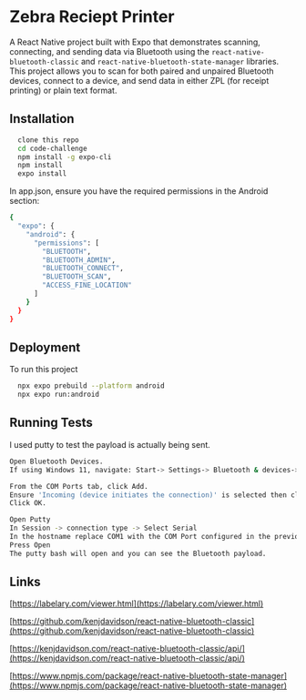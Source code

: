 
# Zebra Reciept Printer

A React Native project built with Expo that demonstrates scanning, connecting, and sending data via Bluetooth using the `react-native-bluetooth-classic` and `react-native-bluetooth-state-manager` libraries. This project allows you to scan for both paired and unpaired Bluetooth devices, connect to a device, and send data in either ZPL (for receipt printing) or plain text format.

## Installation

```bash
  clone this repo
  cd code-challenge
  npm install -g expo-cli
  npm install
  expo install
```

In app.json, ensure you have the required permissions in the Android section:

```bash
{
  "expo": {
    "android": {
      "permissions": [
        "BLUETOOTH",
        "BLUETOOTH_ADMIN",
        "BLUETOOTH_CONNECT",
        "BLUETOOTH_SCAN",
        "ACCESS_FINE_LOCATION"
      ]
    }
  }
}
```

## Deployment

To run this project

```bash
  npx expo prebuild --platform android
  npx expo run:android
```

## Running Tests

I used putty to test the payload is actually being sent.

```bash
Open Bluetooth Devices.
If using Windows 11, navigate: Start-> Settings-> Bluetooth & devices-> Devices-> More Bluetooth settings.

From the COM Ports tab, click Add.
Ensure 'Incoming (device initiates the connection)' is selected then click OK.
Click OK.
```

```bash
Open Putty
In Session -> connection type -> Select Serial
In the hostname replace COM1 with the COM Port configured in the previous step
Press Open
The putty bash will open and you can see the Bluetooth payload.
```

## Links

[https://labelary.com/viewer.html](https://labelary.com/viewer.html)

[https://github.com/kenjdavidson/react-native-bluetooth-classic](https://github.com/kenjdavidson/react-native-bluetooth-classic)

[https://kenjdavidson.com/react-native-bluetooth-classic/api/](https://kenjdavidson.com/react-native-bluetooth-classic/api/)

[https://www.npmjs.com/package/react-native-bluetooth-state-manager](https://www.npmjs.com/package/react-native-bluetooth-state-manager)
